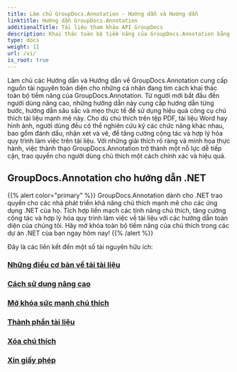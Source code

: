 ```yaml
---
title: Làm chủ GroupDocs.Annotation - Hướng dẫn và Hướng dẫn
linktitle: Hướng dẫn GroupDocs.Annotation
additionalTitle: Tài liệu tham khảo API GroupDocs
description: Khai thác toàn bộ tiềm năng của GroupDocs.Annotation bằng các hướng dẫn của chúng tôi. Tăng cường cộng tác và hợp lý hóa quy trình làm việc với các hướng dẫn và mẹo toàn diện.
type: docs
weight: 11
url: /vi/
is_root: true
---
```


Làm chủ các Hướng dẫn và Hướng dẫn về GroupDocs.Annotation cung cấp nguồn tài nguyên toàn diện cho những cá nhân đang tìm cách khai thác toàn bộ tiềm năng của GroupDocs.Annotation. Từ người mới bắt đầu đến người dùng nâng cao, những hướng dẫn này cung cấp hướng dẫn từng bước, hướng dẫn sâu sắc và mẹo thực tế để sử dụng hiệu quả công cụ chú thích tài liệu mạnh mẽ này. Cho dù chú thích trên tệp PDF, tài liệu Word hay hình ảnh, người dùng đều có thể nghiên cứu kỹ các chức năng khác nhau, bao gồm đánh dấu, nhận xét và vẽ, để tăng cường cộng tác và hợp lý hóa quy trình làm việc trên tài liệu. Với những giải thích rõ ràng và minh họa thực hành, việc thành thạo GroupDocs.Annotation trở thành một nỗ lực dễ tiếp cận, trao quyền cho người dùng chú thích một cách chính xác và hiệu quả.

## GroupDocs.Annotation cho hướng dẫn .NET
{{% alert color="primary" %}}
GroupDocs.Annotation dành cho .NET trao quyền cho các nhà phát triển khả năng chú thích mạnh mẽ cho các ứng dụng .NET của họ. Tích hợp liền mạch các tính năng chú thích, tăng cường cộng tác và hợp lý hóa quy trình làm việc về tài liệu với các hướng dẫn toàn diện của chúng tôi. Hãy mở khóa toàn bộ tiềm năng của chú thích trong các dự án .NET của bạn ngay hôm nay!
{{% /alert %}}

Đây là các liên kết đến một số tài nguyên hữu ích:
 
### [Những điều cơ bản về tải tài liệu](./net/document-loading-essentials/)
### [Cách sử dụng nâng cao](./net/advanced-usage/)
### [Mở khóa sức mạnh chú thích](./net/unlocking-annotation-power/)
### [Thành phần tài liệu](./net/document-components/)
### [Xóa chú thích](./net/removing-annotations/)
### [Xin giấy phép](./net/applying-licenses/)


